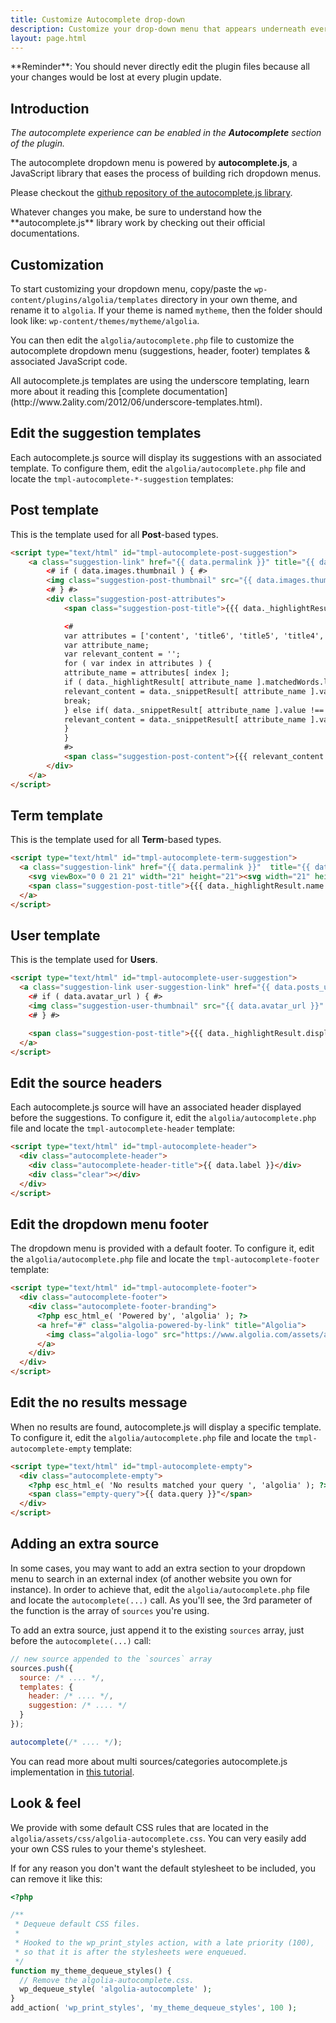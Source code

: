 ```yaml
---
title: Customize Autocomplete drop-down
description: Customize your drop-down menu that appears underneath every search bar of your WordPress website.
layout: page.html
---
```


<div class="alert alert-warning">**Reminder**: You should never directly edit the plugin files because all your changes would be lost at every plugin update.</div>

## Introduction

*The autocomplete experience can be enabled in the **Autocomplete** section of the plugin.*

The autocomplete dropdown menu is powered by **autocomplete.js**, a JavaScript library that eases the process of building rich dropdown menus.

Please checkout the [github repository of the autocomplete.js library](https://github.com/algolia/autocomplete.js/).

<div class="alert alert-info">Whatever changes you make, be sure to understand how the **autocomplete.js** library work by checking out their official documentations.</div>

## Customization

To start customizing your dropdown menu, copy/paste the `wp-content/plugins/algolia/templates` directory in your own theme, and rename it to `algolia`. If your theme is named `mytheme`, then the folder should look like: `wp-content/themes/mytheme/algolia`.

You can then edit the `algolia/autocomplete.php` file to customize the autocomplete dropdown menu (suggestions, header, footer) templates & associated JavaScript code.

<div class="alert alert-info">All autocomplete.js templates are using the underscore templating, learn more about it reading this [complete documentation](http://www.2ality.com/2012/06/underscore-templates.html).</div>

## Edit the suggestion templates

Each autocomplete.js source will display its suggestions with an associated template. To configure them, edit the `algolia/autocomplete.php` file and locate the `tmpl-autocomplete-*-suggestion` templates:

## Post template

This is the template used for all **Post**-based types.

```html
<script type="text/html" id="tmpl-autocomplete-post-suggestion">
	<a class="suggestion-link" href="{{ data.permalink }}" title="{{ data.post_title }}">
		<# if ( data.images.thumbnail ) { #>
		<img class="suggestion-post-thumbnail" src="{{ data.images.thumbnail.url }}" alt="{{ data.post_title }}">
		<# } #>
		<div class="suggestion-post-attributes">
			<span class="suggestion-post-title">{{{ data._highlightResult.post_title.value }}}</span>

			<#
			var attributes = ['content', 'title6', 'title5', 'title4', 'title3', 'title2', 'title1'];
			var attribute_name;
			var relevant_content = '';
			for ( var index in attributes ) {
			attribute_name = attributes[ index ];
			if ( data._highlightResult[ attribute_name ].matchedWords.length > 0 ) {
			relevant_content = data._snippetResult[ attribute_name ].value;
			break;
			} else if( data._snippetResult[ attribute_name ].value !== '' ) {
			relevant_content = data._snippetResult[ attribute_name ].value;
			}
			}
			#>
			<span class="suggestion-post-content">{{{ relevant_content }}}</span>
		</div>
	</a>
</script>
```

## Term template

This is the template used for all **Term**-based types.

```html
<script type="text/html" id="tmpl-autocomplete-term-suggestion">
  <a class="suggestion-link" href="{{ data.permalink }}"  title="{{ data.name }}">
    <svg viewBox="0 0 21 21" width="21" height="21"><svg width="21" height="21" viewBox="0 0 21 21"><path d="M4.662 8.72l-1.23 1.23c-.682.682-.68 1.792.004 2.477l5.135 5.135c.7.693 1.8.688 2.48.005l1.23-1.23 5.35-5.346c.31-.31.54-.92.51-1.36l-.32-4.29c-.09-1.09-1.05-2.06-2.15-2.14l-4.3-.33c-.43-.03-1.05.2-1.36.51l-.79.8-2.27 2.28-2.28 2.27zm9.826-.98c.69 0 1.25-.56 1.25-1.25s-.56-1.25-1.25-1.25-1.25.56-1.25 1.25.56 1.25 1.25 1.25z" fill-rule="evenodd"></path></svg></svg>
    <span class="suggestion-post-title">{{{ data._highlightResult.name.value }}}</span>
  </a>
</script>
```

## User template

This is the template used for **Users**.

```html
<script type="text/html" id="tmpl-autocomplete-user-suggestion">
  <a class="suggestion-link user-suggestion-link" href="{{ data.posts_url }}"  title="{{ data.display_name }}">
    <# if ( data.avatar_url ) { #>
    <img class="suggestion-user-thumbnail" src="{{ data.avatar_url }}" alt="{{ data.display_name }}">
    <# } #>

    <span class="suggestion-post-title">{{{ data._highlightResult.display_name.value }}}</span>
  </a>
</script>
```

## Edit the source headers

Each autocomplete.js source will have an associated header displayed before the suggestions. To configure it, edit the `algolia/autocomplete.php` file and locate the `tmpl-autocomplete-header` template:

```html
<script type="text/html" id="tmpl-autocomplete-header">
  <div class="autocomplete-header">
    <div class="autocomplete-header-title">{{ data.label }}</div>
    <div class="clear"></div>
  </div>
</script>
```

## Edit the dropdown menu footer

The dropdown menu is provided with a default footer. To configure it, edit the `algolia/autocomplete.php` file and locate the `tmpl-autocomplete-footer` template:

```html
<script type="text/html" id="tmpl-autocomplete-footer">
  <div class="autocomplete-footer">
    <div class="autocomplete-footer-branding">
      <?php esc_html_e( 'Powered by', 'algolia' ); ?>
      <a href="#" class="algolia-powered-by-link" title="Algolia">
        <img class="algolia-logo" src="https://www.algolia.com/assets/algolia128x40.png" alt="Algolia" />
      </a>
    </div>
  </div>
</script>
```

## Edit the no results message

When no results are found, autocomplete.js will display a specific template.  To configure it, edit the `algolia/autocomplete.php` file and locate the `tmpl-autocomplete-empty` template:

```html
<script type="text/html" id="tmpl-autocomplete-empty">
  <div class="autocomplete-empty">
    <?php esc_html_e( 'No results matched your query ', 'algolia' ); ?>
    <span class="empty-query">{{ data.query }}"</span>
  </div>
</script>
```

## Adding an extra source

In some cases, you may want to add an extra section to your dropdown menu to search in an external index (of another website you own for instance). In order to achieve that, edit the `algolia/autocomplete.php` file and locate the `autocomplete(...)` call. As you'll see, the 3rd parameter of the function is the array of `sources` you're using.

To add an extra source, just append it to the existing `sources` array, just before the `autocomplete(...)` call:


```js
// new source appended to the `sources` array
sources.push({
  source: /* .... */,
  templates: {
    header: /* .... */,
    suggestion: /* .... */
  }
});

autocomplete(/* .... */);
```

You can read more about multi sources/categories autocomplete.js implementation in [this tutorial](https://www.algolia.com/doc/guides/search/auto-complete#multi-category).

## Look & feel

We provide with some default CSS rules that are located in the `algolia/assets/css/algolia-autocomplete.css`. You can very easily add your own CSS rules to your theme's stylesheet.

If for any reason you don't want the default stylesheet to be included, you can remove it like this:

```php
<?php

/**
 * Dequeue default CSS files.
 *
 * Hooked to the wp_print_styles action, with a late priority (100),
 * so that it is after the stylesheets were enqueued.
 */
function my_theme_dequeue_styles() {
  // Remove the algolia-autocomplete.css.
  wp_dequeue_style( 'algolia-autocomplete' );
}
add_action( 'wp_print_styles', 'my_theme_dequeue_styles', 100 );
```


